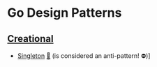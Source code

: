 # Go Design Patterns

## [Creational](creational)
 
 * [Singleton](creational/singleton) [:notebook:](http://en.wikipedia.org/wiki/Singleton_pattern) (is considered an anti-pattern! :no_entry:)] 
